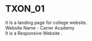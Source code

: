 # TXON_01
It Is a landing page for college website. <br>
Website Name - Carrer Academy <br>
It is a Responsive Website .
